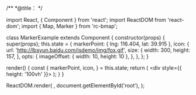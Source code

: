 /**
 *@title：
 */

import React, { Component } from 'react';
import ReactDOM from 'react-dom';
import { Map, Marker } from 'rc-bmap';

class MarkerExample extends Component {
  constructor(props) {
    super(props);
    this.state = {
      markerPoint: { lng: 116.404, lat: 39.915 },
      icon: {
        url: 'http://lbsyun.baidu.com/jsdemo/img/fox.gif',
        size: {
          width: 300,
          height: 157,
        },
        opts: {
          imageOffset: { width: 10, height: 10 },
        },
      },
    };
  }

  render() {
    const {
      markerPoint, icon,
    } = this.state;
    return (
      <div style={{ height: '100vh' }}>
        <Map
          ak="dbLUj1nQTvDvKXkov5fhnH5HIE88RUEO"
          scrollWheelZoom
        >
          <Marker
            point={markerPoint}
            icon={icon}
          />
        </Map>
      </div>
    );
  }
}

ReactDOM.render(
  <MarkerExample />,
  document.getElementById('root'),
);
